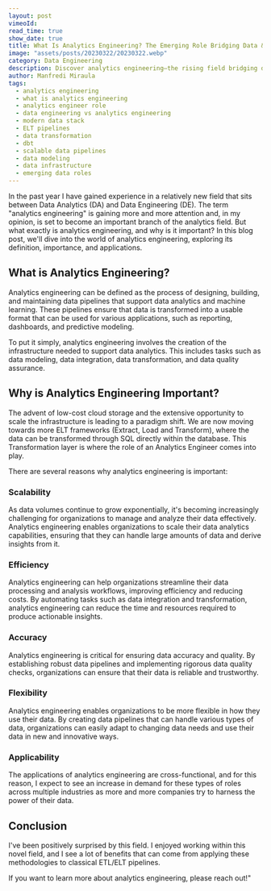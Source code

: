 ```yaml
---
layout: post
vimeoId: 
read_time: true
show_date: true
title: What Is Analytics Engineering? The Emerging Role Bridging Data & Insights
image: "assets/posts/20230322/20230322.webp"
category: Data Engineering
description: Discover analytics engineering—the rising field bridging data engineering and analytics. Learn what it is, why it matters, and how it supports scalable, accurate insights.
author: Manfredi Miraula
tags:
  - analytics engineering
  - what is analytics engineering
  - analytics engineer role
  - data engineering vs analytics engineering
  - modern data stack
  - ELT pipelines
  - data transformation
  - dbt
  - scalable data pipelines
  - data modeling
  - data infrastructure
  - emerging data roles
---
```


In the past year I have gained experience in a relatively new field that sits between Data Analytics (DA) and Data Engineering (DE). The term "analytics engineering" is gaining more and more attention and, in my opinion, is set to become an important branch of the analytics field. But what exactly is analytics engineering, and why is it important? In this blog post, we'll dive into the world of analytics engineering, exploring its definition, importance, and applications. 

## What is Analytics Engineering?
Analytics engineering can be defined as the process of designing, building, and maintaining data pipelines that support data analytics and machine learning. These pipelines ensure that data is transformed into a usable format that can be used for various applications, such as reporting, dashboards, and predictive modeling.

To put it simply, analytics engineering involves the creation of the infrastructure needed to support data analytics. This includes tasks such as data modeling, data integration, data transformation, and data quality assurance.

## Why is Analytics Engineering Important?
The advent of low-cost cloud storage and the extensive opportunity to scale the infrastructure is leading to a paradigm shift. We are now moving towards more ELT frameworks (Extract, Load and Transform), where the data can be transformed through SQL directly within the database. This Transformation layer is where the role of an Analytics Engineer comes into play.

There are several reasons why analytics engineering is important:

### Scalability
As data volumes continue to grow exponentially, it's becoming increasingly challenging for organizations to manage and analyze their data effectively. Analytics engineering enables organizations to scale their data analytics capabilities, ensuring that they can handle large amounts of data and derive insights from it.

### Efficiency
Analytics engineering can help organizations streamline their data processing and analysis workflows, improving efficiency and reducing costs. By automating tasks such as data integration and transformation, analytics engineering can reduce the time and resources required to produce actionable insights.

### Accuracy
Analytics engineering is critical for ensuring data accuracy and quality. By establishing robust data pipelines and implementing rigorous data quality checks, organizations can ensure that their data is reliable and trustworthy.

### Flexibility
Analytics engineering enables organizations to be more flexible in how they use their data. By creating data pipelines that can handle various types of data, organizations can easily adapt to changing data needs and use their data in new and innovative ways.

### Applicability
The applications of analytics engineering are cross-functional, and for this reason, I expect to see an increase in demand for these types of roles across multiple industries as more and more companies try to harness the power of their data.

## Conclusion
I've been positively surprised by this field. I enjoyed working within this novel field, and I see a lot of benefits that can come from applying these methodologies to classical ETL/ELT pipelines.

If you want to learn more about analytics engineering, please reach out!"